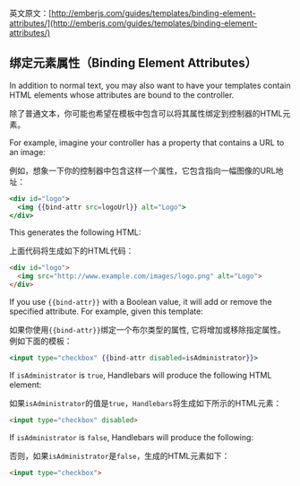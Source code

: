 英文原文：[http://emberjs.com/guides/templates/binding-element-attributes/](http://emberjs.com/guides/templates/binding-element-attributes/)


## 绑定元素属性（Binding Element Attributes）

In addition to normal text, you may also want to have your templates
contain HTML elements whose attributes are bound to the controller.

除了普通文本，你可能也希望在模板中包含可以将其属性绑定到控制器的HTML元素。

For example, imagine your controller has a property that contains a URL
to an image:

例如，想象一下你的控制器中包含这样一个属性，它包含指向一幅图像的URL地址：

```handlebars
<div id="logo">
  <img {{bind-attr src=logoUrl}} alt="Logo">
</div>
```

This generates the following HTML:

上面代码将生成如下的HTML代码：

```html
<div id="logo">
  <img src="http://www.example.com/images/logo.png" alt="Logo">
</div>
```

If you use `{{bind-attr}}` with a Boolean value, it will add or remove
the specified attribute. For example, given this template:

如果你使用`{{bind-attr}}`绑定一个布尔类型的属性,
它将增加或移除指定属性。例如下面的模板：

```handlebars
<input type="checkbox" {{bind-attr disabled=isAdministrator}}>
```

If `isAdministrator` is `true`, Handlebars will produce the following
HTML element:

如果`isAdministrator`的值是`true`，`Handlebars`将生成如下所示的HTML元素：

```html
<input type="checkbox" disabled>
```

If `isAdministrator` is `false`, Handlebars will produce the following:

否则，如果`isAdministrator`是`false`，生成的HTML元素如下：

```html
<input type="checkbox">
```
